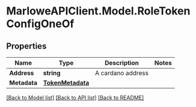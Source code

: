 # MarloweAPIClient.Model.RoleTokenConfigOneOf

## Properties

Name | Type | Description | Notes
------------ | ------------- | ------------- | -------------
**Address** | **string** | A cardano address | 
**Metadata** | [**TokenMetadata**](TokenMetadata.md) |  | 

[[Back to Model list]](../README.md#documentation-for-models) [[Back to API list]](../README.md#documentation-for-api-endpoints) [[Back to README]](../README.md)

